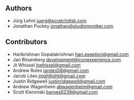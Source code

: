 ## Authors

- Jürg Lehni <juerg@scratchdisk.com>
- Jonathan Puckey <jonathan@studiomoniker.com>

## Contributors

- Harikrishnan Gopalakrishnan <hari.exeption@gmail.com>
- Jan Bösenberg <development@iconexperience.com>
- Jt Whissel <jtwhissel@gmail.com>
- Andrew Roles <jaroles58@gmail.com>
- Jacob Lites <jnightlight@gmail.com>
- Justin Ridgewell <justinridgewell@gmail.com>
- Andrew Wagenheim <abwagenheim@gmail.com>
- Scott Kieronski <baroes0239@gmail.com>
